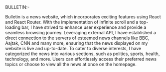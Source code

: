 BULLETIN:-

Bulletin is a news website, which incorporates exciting features using React and React Router. With the implementation of infinite scroll and a top-loading bar, I have strived to enhance user experience and provide a seamless browsing journey. Leveraging external API, I have established a direct connection to the servers of esteemed news channels like BBC, Aajtak, CNN and many more, ensuring that the news displayed on my website is live and up-to-date. To cater to diverse interests, I have categorized the news into various sections, such as politics, sports, health, technology, and more. Users can effortlessly access their preferred news topics or choose to view all the news at once on the homepage.
